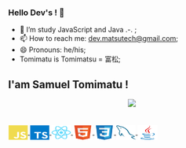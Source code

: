 ### Hello Dev's ! 👋




- 🌱 I’m study JavaScript and Java  .-. ;
- 📫 How to reach me: dev.matsutech@gmail.com;
- 😄 Pronouns: he/his;
- Tomimatu is Tomimatsu = 富松;


## I'am Samuel Tomimatu !
<div align="center">
  <a href="https://github.com/samuckqadev">
  <img height="180em" src="https://github-readme-stats-beryl.vercel.app/api?username=samuckqadev&show_icons=true&title_color=fff&icon_color=79ff97&text_color=9f9f9f&bg_color=151515"/>
  
</div>
</br>
<div style="display: inline_block"><br>
  <img align="center" alt="Samuckqa-Js" height="30" width="40" color src="https://raw.githubusercontent.com/devicons/devicon/master/icons/javascript/javascript-plain.svg">
  <img align="center" alt="Samuckqa-Ts" height="30" width="40" src="https://raw.githubusercontent.com/devicons/devicon/master/icons/typescript/typescript-plain.svg">
  <img align="center" alt="Samuckqa-React" height="30" width="40" src="https://raw.githubusercontent.com/devicons/devicon/master/icons/react/react-original.svg">
  <img align="center" alt="Samuckqa-HTML" height="30" width="40" src="https://raw.githubusercontent.com/devicons/devicon/master/icons/html5/html5-original.svg">
  <img align="center" alt="Samuckqa-CSS" height="30" width="40" src="https://raw.githubusercontent.com/devicons/devicon/master/icons/css3/css3-original.svg">
    <img align="center" alt="Samuckqa-CSS" height="30" width="40" src="https://raw.githubusercontent.com/devicons/devicon/master/icons/mysql/mysql-original.svg">
     <img align="center" alt="Samuckqa-JAVA" height="30" width="40" src="https://raw.githubusercontent.com/devicons/devicon/master/icons/java/java-original.svg">
</div>
</br>



